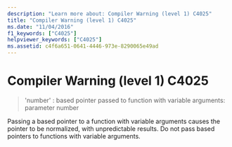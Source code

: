 ```yaml
---
description: "Learn more about: Compiler Warning (level 1) C4025"
title: "Compiler Warning (level 1) C4025"
ms.date: "11/04/2016"
f1_keywords: ["C4025"]
helpviewer_keywords: ["C4025"]
ms.assetid: c4f6a651-0641-4446-973e-8290065e49ad
---
```

# Compiler Warning (level 1) C4025

> 'number' : based pointer passed to function with variable arguments: parameter number

Passing a based pointer to a function with variable arguments causes the pointer to be normalized, with unpredictable results. Do not pass based pointers to functions with variable arguments.
